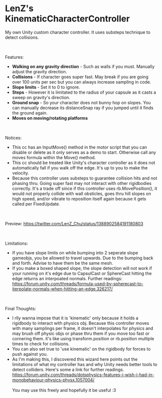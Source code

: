 # LenZ's KinematicCharacterController
My own Unity custom character controller. It uses substeps technique to detect collisions.

 <br/> <br/>
Features:

- **Walking on any gravity direction** - Such as walls if you must. Manually adjust the gravity direction.
- **Collisions** - If character goes super fast. May break if you are going over 100 units per sec but you can always increase sampling in code.
- **Slope limits** - Set it to 0 to ignore.
- **Steps** - However it is limitated to the radius of your capsule as it casts a sweep on gravity's direction.
- **Ground snap** - So your character does not bunny hop on slopes. You can manually decrease its distanceSnap ray if you jumped until it finds the ground again.
- **Moves on moving/rotating platforms**

 <br/> <br/>
Notices:
- This cc has an InputMove() method in the motor script that you can disable or delete as it only serves as a demo to start. Otherwise call any moves formula within the Move() method.
- This cc should be treated like Unity's character controller as it does not automatically fall if you walk off the edge. It's up to you to make the velocity. 
- Because this controller uses substeps to guarantee collision hits and not phasing thru. Going super fast may not interact with other rigidbodies correctly. It's a trade off since if this controller uses rb.MovePosition(), it would not properly collide with wall obsticles, goes thru hill slopes on high speed, and/or vibrate to reposition itself again because it gets called per FixedUpdate.

<br/> <br/>
Preview:
https://twitter.com/LenZ_Chu/status/1388902584191180803

<br/> <br/>
Limitations:
- If you have slope limits on while bumping into 2 seperate slope gameobjs, you be allowed to travel upwards. Due to the bumping back and forth. Advise to have them be the same mesh.
- If you make a boxed shaped slope, the slope detection will not work if your running on it's edge due to CapsulCast or SphereCast hitting the edge returns an interpoated normals. Further readings: https://forum.unity.com/threads/formula-used-by-spherecast-to-iterpolate-normals-when-hitting-an-edge.326217/

<br/> <br/>
Final Thoughts:
 - I rlly wanna impose that it is 'kinematic' only because it holds a rigidbody to interact with physics obj. Because this controller moves with many samplings per frame, it doesn't interpolates for physics and may brush off physic objs or phase thru them if you move too fast or cornering them. it's like using transform.position or rb.position multiple times to check for collisions.
 - You can also set true to 'use kinematic' on the rigidbody for forces to push against you.
 - As I'm making this, I discovered this wizard here points out the limitations of what my controller has and why Unity needs better tools to detect colliders.  Here's some a link for further readings. https://forum.unity.com/threads/dotsphysics-features-i-wish-i-had-in-monobehaviour-physics-physx.1057004/
<br/> <br/> You may use this freely and hopefully it be useful  :3
